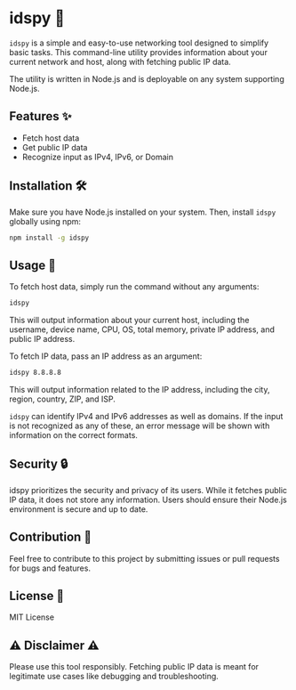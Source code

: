 # idspy 🚀

`idspy` is a simple and easy-to-use networking tool designed to simplify basic tasks. This command-line utility provides information about your current network and host, along with fetching public IP data.

The utility is written in Node.js and is deployable on any system supporting Node.js.

## Features ✨
- Fetch host data
- Get public IP data
- Recognize input as IPv4, IPv6, or Domain

## Installation 🛠️

Make sure you have Node.js installed on your system. Then, install `idspy` globally using npm:

```bash
npm install -g idspy
```

## Usage 📖

To fetch host data, simply run the command without any arguments:

```bash
idspy
```

This will output information about your current host, including the username, device name, CPU, OS, total memory, private IP address, and public IP address.

To fetch IP data, pass an IP address as an argument:

```bash
idspy 8.8.8.8
```

This will output information related to the IP address, including the city, region, country, ZIP, and ISP.

`idspy` can identify IPv4 and IPv6 addresses as well as domains. If the input is not recognized as any of these, an error message will be shown with information on the correct formats.


## Security 🔒
idspy prioritizes the security and privacy of its users. While it fetches public IP data, it does not store any information. Users should ensure their Node.js environment is secure and up to date.

## Contribution 🤝

Feel free to contribute to this project by submitting issues or pull requests for bugs and features.

## License 📜

MIT License

## ⚠️ Disclaimer ⚠

Please use this tool responsibly. Fetching public IP data is meant for legitimate use cases like debugging and troubleshooting.
